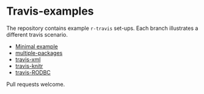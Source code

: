 Travis-examples
===============

The repository contains example `r-travis` set-ups. Each branch illustrates a different travis scenario.

 * [Minimal example](https://github.com/csgillespie/travis-examples/tree/travis-basic)
 * [multiple-packages](https://github.com/csgillespie/travis-examples/tree/multiple-packages)
 * [travis-xml](https://github.com/csgillespie/travis-examples/tree/travis-xml)
 * [travis-knitr](https://github.com/csgillespie/travis-examples/tree/travis-knitr)
 * [travis-RODBC](https://github.com/csgillespie/travis-examples/tree/travis-RODBC)

 
Pull requests welcome.
